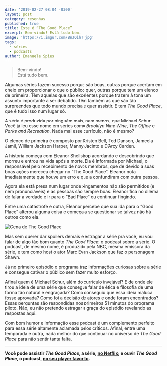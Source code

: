 ```yaml
---
date: '2019-02-27 08:04 -0300'
layout: post
category: resenhas
published: true
title: Este é “The Good Place”
excerpt: Bem-vindo! Está tudo bem.
image: 'https://i.imgur.com/BnJQihT.jpg'
tags:
  - séries
  - podcasts
author: Emanuele Spies
---
```

> Bem-vindo!  
> Está tudo bem.

Algumas séries fazem sucesso porque são boas, outras porque acertam em cheio em proporcionar o que o público quer, outras porque tem um elenco de primeira. Têm aquelas que são excelentes porque trazem à tona um assunto importante a ser debatido. Têm também as que são tão surpreendes que todo mundo precisa e quer assistir. E tem _The Good Place_, que é tudo isso num lugar só.

A série é produzida por ninguém mais, nem menos, que Michael Schur. Você já leu esse nome em séries como _Brooklyn Nine-Nine_, _The Office_ e _Parks and Recreation_. Nada mal esse currículo, não é mesmo?

O elenco de primeira é composto por Kristen Bell, Ted Danson, Jameela Jamil, William Jackson Harper, Manny Jacinto e D’Arcy Carden.

A história começa com Eleanor Shellstrop acordando e descobrindo que morreu e entrou na vida após a morte. Ela é informada por Michael, o responsável pelo recebimento de novos membros, que de devido a suas boas ações mereceu chegar no “The Good Place”. Eleanor nota imediatamente que houve um erro e que a confundiram com outra pessoa. 

Agora ela está presa num lugar onde xingamentos não são permitidos (e nem pronunciáveis) e as pessoas são sempre boas. Eleanor fica no dilema de falar a verdade e ir para o “Bad Place” ou continuar fingindo.

Entre uma catástrofe e outra, Eleanor percebe que sua ida para o “Good Place” alterou alguma coisa e começa a se questionar se talvez não há outros como ela.

![Cena de The Good Place](https://i.imgur.com/ypQJsOX.jpg)

Mas sem querer dar spoilers demais e estragar a série pra você, eu vou falar de algo tão bom quanto _The Good Place_: o podcast sobre a série. O podcast, de mesmo nome, é produzido pela NBC, mesma emissora da série, e tem como host o ator Marc Evan Jackson que faz o personagem Shawn.

Já no primeiro episódio o programa traz informações curiosas sobre a série e consegue cativar o público sem fazer muito esforço. 

Afinal quem é Michael Schur, além do currículo invejável? E de onde ele tirou a ideia de uma série que consegue falar de ética e filosofia de uma forma tão natural e engraçada? Como conseguiu que essa ideia maluca fosse aprovada? Como foi a decisão de atores e onde foram encontrados? Essas perguntas são respondidas nos primeiros 51 minutos do programa piloto. Não, eu não pretendo estragar a graça do episódio revelando as respostas aqui.

Com bom humor e informação esse podcast é um complemento perfeito para essa série altamente aclamada pelos críticos. Afinal, entre uma temporada e outra, nada melhor do que continuar no universo de _The Good Place_ para não sentir tanta falta. 

---

**Você pode assistir _The Good Place_, a série, [no Netflix](https://www.netflix.com/title/80113701); e ouvir _The Good Place_, o podcast, [no seu player favorito](https://pca.st/vpoC).**


